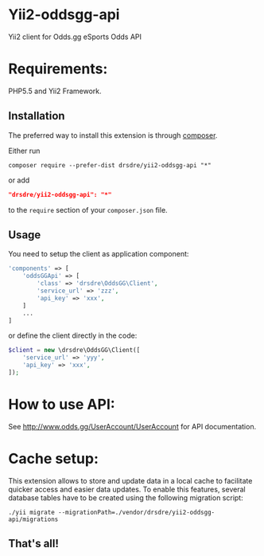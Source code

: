 Yii2-oddsgg-api
=================

Yii2 client for Odds.gg eSports Odds API

Requirements:
=================

PHP5.5 and Yii2 Framework.

Installation
------------

The preferred way to install this extension is through [composer](http://getcomposer.org/download/).

Either run

```
composer require --prefer-dist drsdre/yii2-oddsgg-api "*"
```

or add

```json
"drsdre/yii2-oddsgg-api": "*"
```

to the `require` section of your `composer.json` file.

Usage
-----

You need to setup the client as application component:

```php
'components' => [
    'oddsGGApi' => [
        'class' => 'drsdre\OddsGG\Client',
        'service_url' => 'zzz',
        'api_key' => 'xxx',
    ]
    ...
]
```

or define the client directly in the code:

```php
$client = new \drsdre\OddsGG\Client([
    'service_url' => 'yyy',
	'api_key' => 'xxx',
]);
```

How to use API:
=================

See http://www.odds.gg/UserAccount/UserAccount for API documentation.


Cache setup:
=================

This extension allows to store and update data in a local cache to facilitate quicker access and easier data updates. 
To enable this features, several database tables have to be created using the following migration script:

```
./yii migrate --migrationPath=./vendor/drsdre/yii2-oddsgg-api/migrations
```



That's all!
-----------